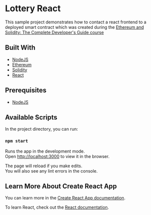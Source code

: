 # Lottery React

This sample project demonstrates how to contact a react frontend to a deployed smart contract which was created during the [Ethereum and Solidity: The Complete Developer's Guide course](https://www.udemy.com/course/ethereum-and-solidity-the-complete-developers-guide/)

## Built With

* [NodeJS](https://nodejs.org/)
* [Ethereum](https://www.ethereum.org/)
* [Solidity](https://solidity.readthedocs.io/en/v0.5.8/)
* [React](https://reactjs.org/)

## Prerequisites

* [NodeJS](https://nodejs.org/)

## Available Scripts

In the project directory, you can run:

### `npm start`

Runs the app in the development mode.<br>
Open [http://localhost:3000](http://localhost:3000) to view it in the browser.

The page will reload if you make edits.<br>
You will also see any lint errors in the console.

## Learn More About Create React App

You can learn more in the [Create React App documentation](https://facebook.github.io/create-react-app/docs/getting-started).

To learn React, check out the [React documentation](https://reactjs.org/).

